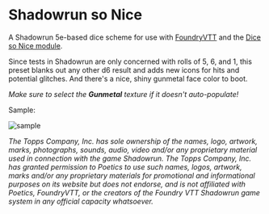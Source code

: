 # Shadowrun so Nice
A Shadowrun 5e-based dice scheme for use with [FoundryVTT](https://foundryvtt.com) and the [Dice so Nice module](https://foundryvtt.com/packages/dice-so-nice/).


Since tests in Shadowrun are only concerned with rolls of 5, 6, and 1, this preset blanks out any other d6 result and adds new icons for hits and potential glitches. And there's a nice, shiny gunmetal face color to boot. 

*Make sure to select the **Gunmetal** texture if it doesn't auto-populate!*

Sample:

![sample](https://user-images.githubusercontent.com/87587068/163941776-1a92cb0f-97d5-44af-b14f-1804848bc031.png)

*The Topps Company, Inc. has sole ownership of the names, logo, artwork, marks, photographs, sounds, audio, video and/or any proprietary material used in connection with the game Shadowrun. The Topps Company, Inc. has granted permission to Poetics to use such names, logos, artwork, marks and/or any proprietary materials for promotional and informational purposes on its website but does not endorse, and is not affiliated with Poetics, FoundryVTT, or the creators of the Foundry VTT Shadowrun game system in any official capacity whatsoever.*
